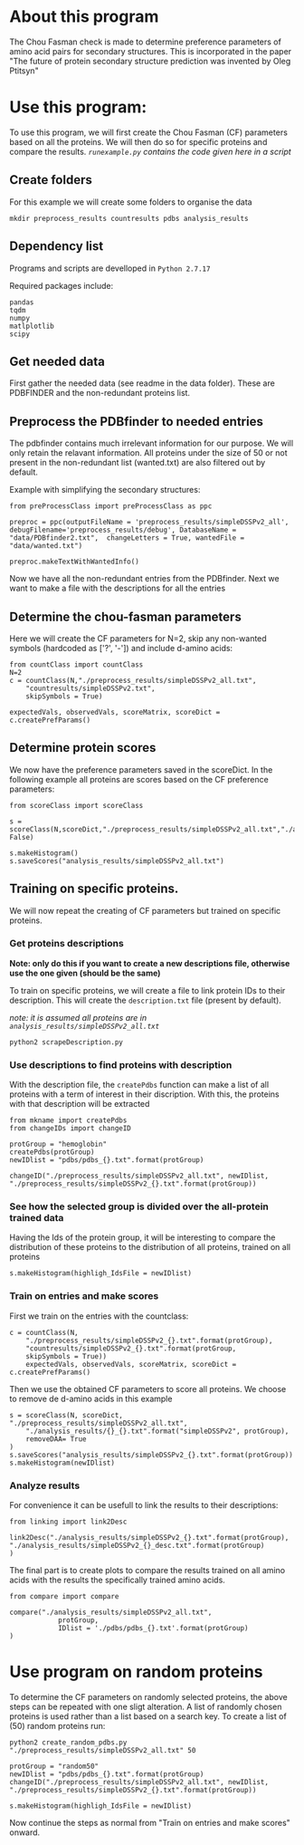 # About this program
The Chou Fasman check is made to determine preference parameters of amino acid pairs for secondary structures. This is incorporated in the paper "The future of protein secondary structure prediction was invented
by Oleg Ptitsyn"

# Use this program:
To use this program, we will first create the Chou Fasman (CF) parameters based on all the proteins. We will then do so for specific proteins and compare the results.
_`runexample.py` contains the code given here in a script_

## Create folders
For this example we will create some folders to organise the data
```
mkdir preprocess_results countresults pdbs analysis_results
```

## Dependency list
Programs and scripts are develloped in ```Python 2.7.17```

Required packages include:
```
pandas
tqdm
numpy
matlplotlib
scipy
```

## Get needed data
First gather the needed data (see readme in the data folder). These are PDBFINDER and the non-redundant proteins list.

## Preprocess the PDBfinder to needed entries
The pdbfinder contains much irrelevant information for our purpose. We will only retain the relavant information. All proteins under the size of 50 or not present in the non-redundant list (wanted.txt) are also filtered out by default.

Example with simplifying the secondary structures:

```
from preProcessClass import preProcessClass as ppc

preproc = ppc(outputFileName = 'preprocess_results/simpleDSSPv2_all', debugFilename='preprocess_results/debug', DatabaseName = "data/PDBfinder2.txt",  changeLetters = True, wantedFile = "data/wanted.txt")

preproc.makeTextWithWantedInfo()
```

Now we have all the non-redundant entries from the PDBfinder. Next we want to make a file with the descriptions for all the entries


## Determine the chou-fasman parameters
Here we will create the CF parameters for N=2, skip any non-wanted symbols (hardcoded as ['?', '-']) and include d-amino acids:


```
from countClass import countClass
N=2
c = countClass(N,"./preprocess_results/simpleDSSPv2_all.txt",
	"countresults/simpleDSSPv2.txt",
	skipSymbols = True)
	
expectedVals, observedVals, scoreMatrix, scoreDict = c.createPrefParams() 
```

## Determine protein scores
We now have the preference parameters saved in the scoreDict. In the following example all proteins are scores based on the CF preference parameters:

```
from scoreClass import scoreClass

s = scoreClass(N,scoreDict,"./preprocess_results/simpleDSSPv2_all.txt","./analysis_results/simpleDSSPv2.txt",removeDAA= False)

s.makeHistogram()
s.saveScores("analysis_results/simpleDSSPv2_all.txt")
```


## Training on specific proteins.
We will now repeat the creating of CF parameters but trained on specific proteins.

### Get proteins descriptions
**Note: only do this if you want to create a new descriptions file, otherwise use the one given (should be the same)**

To train on specific proteins, we will create a file to link protein IDs to their description. This will create the `description.txt` file (present by default).

_note: it is assumed all proteins are in ```analysis_results/simpleDSSPv2_all.txt```_

```
python2 scrapeDescription.py 
```

### Use descriptions to find proteins with description
With the description file, the ```createPdbs``` function can make a list of all proteins with a term of interest in their discription. With this, the proteins with that description will be extracted

```
from mkname import createPdbs
from changeIDs import changeID

protGroup = "hemoglobin"
createPdbs(protGroup)
newIDlist = "pdbs/pdbs_{}.txt".format(protGroup)

changeID("./preprocess_results/simpleDSSPv2_all.txt", newIDlist, "./preprocess_results/simpleDSSPv2_{}.txt".format(protGroup))
```
### See how the selected group is divided over the all-protein trained data
Having the Ids of the protein group, it will be interesting to compare the distribution of these proteins to the distribution of all proteins, trained on all proteins

```
s.makeHistogram(highligh_IdsFile = newIDlist)
```


### Train on entries and make scores
First we train on the entries with the countclass:

```
c = countClass(N, 
	"./preprocess_results/simpleDSSPv2_{}.txt".format(protGroup), 
	"countresults/simpleDSSPv2_{}.txt".format(protGroup,
	skipSymbols = True))
	expectedVals, observedVals, scoreMatrix, scoreDict = c.createPrefParams() 

```

Then we use the obtained CF parameters to score all proteins. We choose to remove de d-amino acids in this example

```
s = scoreClass(N, scoreDict, "./preprocess_results/simpleDSSPv2_all.txt",
	"./analysis_results/{}_{}.txt".format("simpleDSSPv2", protGroup),
	removeDAA= True
)
s.saveScores("analysis_results/simpleDSSPv2_{}.txt".format(protGroup))
s.makeHistogram(newIDlist)
```

### Analyze results
For convenience it can be usefull to link the results to their descriptions:
```
from linking import link2Desc

link2Desc("./analysis_results/simpleDSSPv2_{}.txt".format(protGroup), "./analysis_results/simpleDSSPv2_{}_desc.txt".format(protGroup)
)

```

The final part is to create plots to compare the results trained on all amino acids with the results the specifically trained amino acids.
```
from compare import compare

compare("./analysis_results/simpleDSSPv2_all.txt",
	 		protGroup,
	 		IDlist = './pdbs/pdbs_{}.txt'.format(protGroup)
)

```

# Use program on random proteins
To determine the CF parameters on randomly selected proteins, the above steps can be repeated with one sligt alteration. A list of randomly chosen proteins is used rather than a list based on a search key.
To create a list of (50) random proteins run:
```
python2 create_random_pdbs.py "./preprocess_results/simpleDSSPv2_all.txt" 50
```
```
protGroup = "random50"
newIDlist = "pdbs/pdbs_{}.txt".format(protGroup)
changeID("./preprocess_results/simpleDSSPv2_all.txt", newIDlist, "./preprocess_results/simpleDSSPv2_{}.txt".format(protGroup))

s.makeHistogram(highligh_IdsFile = newIDlist)
```
Now continue the steps as normal from "Train on entries and make scores" onward.

